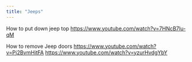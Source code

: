 ```yaml
---
title: "Jeeps"
---
```


How to put down jeep top
https://www.youtube.com/watch?v=7HNcB7lu-qM


How to remove Jeep doors
https://www.youtube.com/watch?v=Pj2BvmHitFA
https://www.youtube.com/watch?v=yzurHvdgYbY